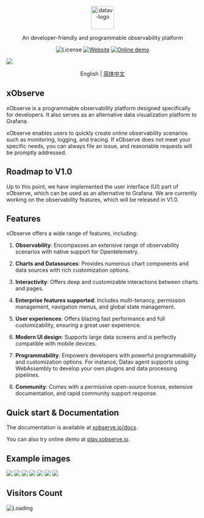 <p align="center">
  <img src="https://datav.io/logo.png" alt="datav-logo" width="60" />
</p>

<p align="center">
   An developer-friendly and programmable observability platform
</p>

<p align="center">
    <img alt="License" src="https://img.shields.io/badge/license-Apache2.0-brightgreen"> 
    <a href="https://datav.io"><img alt="Website" src="https://img.shields.io/badge/Website-datav.io-blue"></a>
    <a href="https://play.datav.io"><img alt="Online demo" src="https://img.shields.io/badge/Online-demo-blue"></a>
</p>

<div>
  <img src="https://github.com/xobserveio/assets/blob/main/datav-readme/home-example1.jpg?raw=true" />
  <p align="center">
    English | <a href="./README_CN.md">简体中文</a>
  </p>
</div>
  



## xObserve

xObserve is a programmable observability platform designed specifically for developers. It also serves as an alternative data visualization platform to Grafana.

xObserve enables users to quickly create online observability scenarios such as monitoring, logging, and tracing. If xObserve does not meet your specific needs, you can always file an issue, and reasonable requests will be promptly addressed.

## Roadmap to V1.0

Up to this point, we have implemented the user interface (UI) part of xObserve, which can be used as an alternative to Grafana. We are currently working on the observability features, which will be released in V1.0.

## Features
xObserve offers a wide range of features, including:

1. **Observability**: Encompasses an extensive range of observability scenarios with native support for Opentelemetry.
   
2. **Charts and Datasources**: Provides numerous chart components and data sources with rich customization options.

3. **Interactivity**: Offers deep and customizable interactions between charts and pages.

4. **Enterprise features supported**: Includes multi-tenancy, permission management, navigation menus, and global state management.

5. **User experiences**: Offers blazing fast performance and full customizability, ensuring a great user experience.

6. **Modern UI design**: Supports large data screens and is perfectly compatible with mobile devices.

7. **Programmability**: Empowers developers with powerful programmability and customization options. For instance, Datav agent supports using WebAssembly to develop your own plugins and data processing pipelines.

8. **Community**: Comes with a permissive open-source license, extensive documentation, and rapid community support response.

## Quick start & Documentation

The documentation is available at [xobserve.io/docs](https://datav.io/docs).

You can also try online demo at [play.xobserve.io](https://play.datav.io).


## Example images

<img src="https://github.com/xobserveio/assets/blob/main/datav-readme/home-example1.jpg?raw=true" />

<img src="https://github.com/xobserveio/assets/blob/main/datav-readme/runtime-example.jpg?raw=true" />

<img src="https://github.com/xobserveio/assets/blob/main/datav-readme/host-example.jpg?raw=true" />

<img src="https://github.com/xobserveio/assets/blob/main/datav-readme/trace-search-example.jpg?raw=true" />

<img src="https://github.com/xobserveio/assets/blob/main/datav-readme/trace-example.jpg?raw=true" />

<img src="https://github.com/xobserveio/assets/blob/main/datav-readme/log-example.jpg?raw=true" />

<img src="https://github.com/xobserveio/assets/blob/main/datav-readme/alert-example.jpg?raw=true" />






## Visitors Count

<img align="left" src = "https://profile-counter.glitch.me/datav/count.svg" alt="Loading" />
